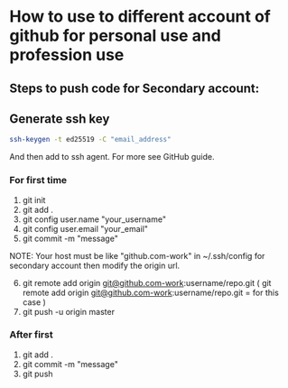 # How to use to different account of github for personal use and profession use

## Steps to push code for Secondary account:

## Generate ssh key

```bash
ssh-keygen -t ed25519 -C "email_address"
```

And then add to ssh agent. For more see GitHub guide.

### For first time

1. git init
2. git add .
3. git config user.name "your_username"
4. git config user.email "your_email"
5. git commit -m "message"

NOTE: Your host must be like "github.com-work" in ~/.ssh/config for secondary account then modify the origin url.

6. git remote add origin git@github.com-work:username/repo.git ( git remote add origin git@github.com-work:username/repo.git = for this case )
7. git push -u origin master

### After first

1. git add .
2. git commit -m "message"
3. git push
